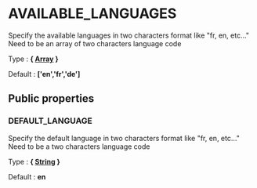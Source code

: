 # AVAILABLE_LANGUAGES

Specify the available languages in two characters format like "fr, en, etc..."
Need to be an array of two characters language code

Type : **{ [Array](http://php.net/manual/en/language.types.array.php) }**

Default : **['en','fr','de']**



## Public properties


### DEFAULT_LANGUAGE

Specify the default language in two characters format like "fr, en, etc..."
Need to be a two characters language code

Type : **{ [String](http://php.net/manual/en/language.types.string.php) }**

Default : **en**